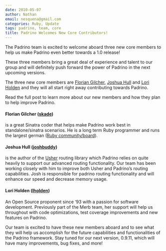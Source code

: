 ```yaml
---
date: 2010-05-07
author: Nathan
email: nesquena@gmail.com
categories: Ruby, Update
tags: padrino, team, core
title: Padrino Welcomes New Core Contributors!
---
```


The Padrino team is excited to welcome aboard three new core members to help us make Padrino even better towards a 1.0 release!

These three members bring a great deal of experience and talent to our group and will definitely push forward the power of Padrino in the next upcoming versions.

The three new core members are [Florian Gilcher](http://github.com/skade "skade"), [Joshua Hull](http://github.com/joshbuddy "joshbuddy") and [Lori Holden](http://github.com/lholden "lholden") and they will all start right away contributing towards Padrino.

Read the full post to learn more about our new members and how they plan to help improve Padrino.

<break>

#### Florian Gilcher ([skade](http://github.com/skade))

is a great Sinatra coder that helps make Padrino work best in standalone/sinatra scenarios. He is a long term Ruby programmer and runs the largest german ([Ruby community/board](http://ruby-portal.de)).

#### Joshua Hull ([joshbuddy](http://github.com/joshbuddy))

is the author of the [Usher](http://github.com/joshbuddy/usher) routing library which Padrino relies on quite heavily to support our advanced routing functionality. Our team has been working closely with him to improve both Usher and Padrino’s routing capabilities. Josh is responsible for padrino routing functionality and will enhance our speed and decrease memory usage.

#### Lori Holden ([lholden](http://github.com/lholden))

An Open Source proponent since ‘93 with a passion for software development. Previously part of the Merb team, her support will help us throughout with code optimizations, test coverage improvements and new features on Padrino.

Our team is excited to have these new members aboard and to see what they will help us accomplish for the future capabilities and functionalities of the Padrino framework. Stay tuned for our next version, 0.9.11, which will have many improvements, bug fixes, and more!